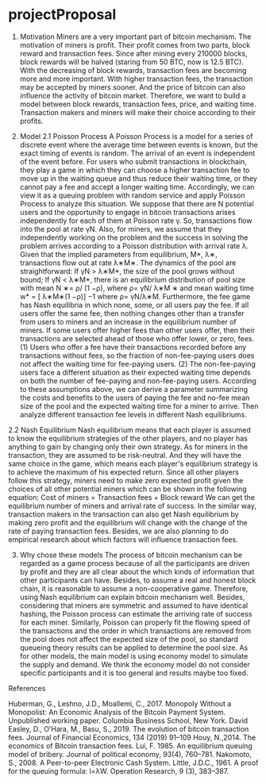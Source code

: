 # projectProposal


1.	Motivation
Miners are a very important part of bitcoin mechanism. The motivation of miners is profit. Their profit comes from two parts, block reward and transaction fees. Since after mining every 210000 blocks, block rewards will be halved (staring from 50 BTC, now is 12.5 BTC). With the decreasing of block rewards, transaction fees are becoming more and more important. With higher transaction fees, the transaction may be accepted by miners sooner. And the price of bitcoin can also influence the activity of bitcoin market. Therefore, we want to build a model between block rewards, transaction fees, price, and waiting time. Transaction makers and miners will make their choice according to their profits.

2.	Model
2.1	Poisson Process
A Poisson Process is a model for a series of discrete event where the average time between events is known, but the exact timing of events is random. The arrival of an event is independent of the event before.
For users who submit transactions in blockchain, they play a game in which they can choose a higher transaction fee to move up in the waiting queue and thus reduce their waiting time, or they cannot pay a fee and accept a longer waiting time. Accordingly, we can view it as a queuing problem with random service and apply Poisson Process to analyze this situation. We suppose that there are N potential users and the opportunity to engage in bitcoin transactions arises independently for each of them at Poisson rate γ. So, transactions flow into the pool at rate γN.
Also, for miners, we assume that they independently working on the problem and the success in solving the problem arrives according to a Poisson distribution with arrival rate λ. Given that the implied parameters from equilibrium, M*, λ∗, transactions flow out at rate λ∗M∗.
The dynamics of the pool are straightforward:
If γN > λ∗M*, the size of the pool grows without bound;
If γN < λ∗M*, there is an equilibrium distribution of pool size with mean N ∗= ρ/ (1 −ρ), where ρ= γN/ λ∗M ∗ and mean waiting time w* = [ λ∗M∗(1 −ρ)] −1 where ρ= γN/λ∗M.
Furthermore, the fee game has Nash equilibria in which none, some, or all users pay the fee. If all users offer the same fee, then nothing changes other than a transfer from users to miners and an increase in the equilibrium number of miners. If some users offer higher fees than other users offer, then their transactions are selected ahead of those who offer lower, or zero, fees. 
(1)	Users who offer a fee have their transactions recorded before any transactions without fees, so the fraction of non-fee-paying users does not affect the waiting time for fee-paying users. 
(2)	The non-fee-paying users face a different situation as their expected waiting time depends on both the number of fee-paying and non-fee-paying users.
According to these assumptions above, we can derive a parameter summarizing the costs and benefits to the users of paying the fee and no-fee mean size of the pool and the expected waiting time for a miner to arrive. Then analyze different transaction fee levels in different Nash equilibriums.

2.2 Nash Equilibrium
Nash equilibrium means that each player is assumed to know the equilibrium strategies of the other players, and no player has anything to gain by changing only their own strategy. 
As for miners in the transaction, they are assumed to be risk-neutral. And they will have the same choice in the game, which means each player's equilibrium strategy is to achieve the maximum of his expected return. Since all other players follow this strategy, miners need to make zero expected profit given the choices of all other potential miners which can be shown in the following equation:
Cost of miners = Transaction fees + Block reward
We can get the equilibrium number of miners and arrival rate of success.
In the similar way, transaction makers in the transaction can also get Nash equilibrium by making zero profit and the equilibrium will change with the change of the rate of paying transaction fees.
Besides, we are also planning to do empirical research about which factors will influence transaction fees.

3.	Why chose these models
The process of bitcoin mechanism can be regarded as a game process because of all the participants are driven by profit and they are all clear about the which kinds of information that other participants can have. Besides, to assume a real and honest block chain, it is reasonable to assume a non-cooperative game. Therefore, using Nash equilibrium can explain bitcoin mechanism well.
Besides, considering that miners are symmetric and assumed to have identical hashing, the Poisson process can estimate the arriving rate of success for each miner. Similarly, Poisson can properly fit the flowing speed of the transactions and the order in which transactions are removed from the pool does not affect the expected size of the pool, so standard queueing theory results can be applied to determine the pool size.
As for other models, the main model is using economy model to simulate the supply and demand. We think the economy model do not consider specific participants and it is too general and results maybe too fixed.





References

Huberman, G., Leshno, J.D., Moallemi, C., 2017. Monopoly Without a Monopolist: An Economic Analysis of the Bitcoin Payment System. Unpublished working paper. Columbia Business School, New York.
David Easley, D., O’Hara, M., Basu, S., 2019. The evolution of bitcoin transaction fees. Journal of Financial Economics, 134 (2019) 91–109
Houy, N.,2014. The economics of Bitcoin transaction fees. 
Lui, F. 1985. An equilibrium queuing model of bribery. Journal of political economy, 93(4), 760–781.
Nakomoto, S., 2008. A Peer-to-peer Electronic Cash System. 
Little, J.D.C., 1961. A proof for the queuing formula: l=λW. Operation Research, 9 (3), 383–387.

